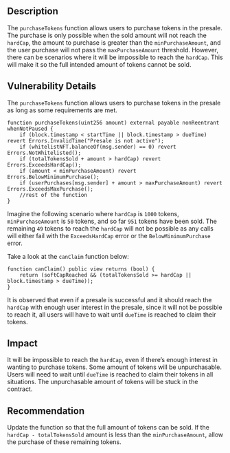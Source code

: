 ## Description
The `purchaseTokens` function allows users to purchase tokens in the presale. The purchase is only possible when the sold amount will not reach the `hardCap`, the amount to purchase is greater than the `minPurchaseAmount`, and the user purchase will not pass the `maxPurchaseAmount` threshold. However, there can be scenarios where it will be impossible to reach the `hardCap`. This will make it so the full intended amount of tokens cannot be sold.

## Vulnerability Details
The `purchaseTokens` function allows users to purchase tokens in the presale as long as some requirements are met.

```solidity
function purchaseTokens(uint256 amount) external payable nonReentrant whenNotPaused {
    if (block.timestamp < startTime || block.timestamp > dueTime) revert Errors.InvalidTime("Presale is not active");
    if (whitelistNFT.balanceOf(msg.sender) == 0) revert Errors.NotWhitelisted();
    if (totalTokensSold + amount > hardCap) revert Errors.ExceedsHardCap();
    if (amount < minPurchaseAmount) revert Errors.BelowMinimumPurchase();
    if (userPurchases[msg.sender] + amount > maxPurchaseAmount) revert Errors.ExceedsMaxPurchase();
    //rest of the function
}
```

Imagine the following scenario where `hardCap` is `1000` tokens, `minPurchaseAmount` is `50` tokens, and so far `951` tokens have been sold. The remaining `49` tokens to reach the `hardCap` will not be possible as any calls will either fail with the `ExceedsHardCap` error or the `BelowMinimumPurchase` error.

Take a look at the `canClaim` function below:

```solidity
function canClaim() public view returns (bool) {
    return (softCapReached && (totalTokensSold >= hardCap || block.timestamp > dueTime));
}
```

It is observed that even if a presale is successful and it should reach the `hardCap` with enough user interest in the presale, since it will not be possible to reach it, all users will have to wait until `dueTime` is reached to claim their tokens.

## Impact
It will be impossible to reach the `hardCap`, even if there’s enough interest in wanting to purchase tokens. Some amount of tokens will be unpurchasable. Users will need to wait until `dueTime` is reached to claim their tokens in all situations. The unpurchasable amount of tokens will be stuck in the contract.

## Recommendation
Update the function so that the full amount of tokens can be sold. If the `hardCap - totalTokensSold` amount is less than the `minPurchaseAmount`, allow the purchase of these remaining tokens.

